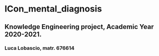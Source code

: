 # ICon_mental_diagnosis
## Knowledge Engineering project, Academic Year 2020-2021.
### Luca Lobascio, matr. 676614
